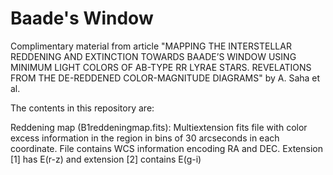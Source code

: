 # Baade's Window
Complimentary material from article "MAPPING THE INTERSTELLAR REDDENING AND EXTINCTION TOWARDS BAADE’S WINDOW USING MINIMUM LIGHT COLORS OF AB-TYPE RR LYRAE STARS. REVELATIONS FROM THE DE-REDDENED COLOR-MAGNITUDE DIAGRAMS" by A. Saha et al.

The contents in this repository are:

Reddening map (B1reddeningmap.fits): Multiextension fits file with color excess information in the region in bins of 30 arcseconds in each coordinate. File contains WCS information encoding RA and DEC. Extension [1] has E(r-z) and extension [2] contains E(g-i)
